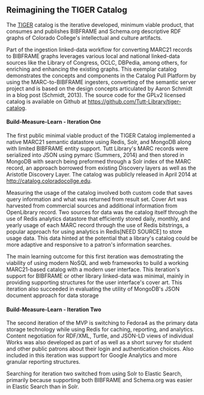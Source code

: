 ## Reimagining the TIGER Catalog
The [TIGER](http://catalog.coloradocollege.edu/) catalog is the iterative
developed, minimum viable product, that consumes and publishes BIBFRAME and
Schema.org descriptive RDF graphs of Colorado College's intellectual and culture
artifacts.

Part of the ingestion linked-data workflow for converting MARC21
records to BIBFRAME graphs leverages various local and national linked-data
sources like the Library of Congress, OCLC, DBPedia, among others, for enriching
and enhancing the existing graphs. This exemplar catalog demonstrates the concepts
and components in the Catalog Pull Platform by using the MARC-to-BIBFRAME
ingesters, converting  of the semantic server project and is based on the
design concepts articulated by Aaron Schmidt in a blog post (Schmidt, 2013). The
source code for the GPLv2 licensed catalog is available on Github at
<https://github.com/Tutt-Library/tiger-catalog>.

#### Build-Measure-Learn - Iteration One
The first public minimal viable product of the TIGER Catalog implemented a
native MARC21 semantic datastore using Redis, Solr, and MongoDB along with
limited BIBFRAME entity support. Tutt Library's MARC records were serialized
into JSON using pymarc (Summers, 2014) and then stored in MongoDB with search
being preformed through a Solr index of the MARC record, an approach borrowed
from existing Discovery layers as well as the Aristotle Discovery Layer. The
catalog was publicly released in April 2014 at <http://catalog.coloradocollge.edu>.

Measuring the usage of the catalog involved both custom code that saves query
information and what was returned from result set. Cover Art was harvested from
commercial sources and additional information from OpenLibrary record. Two sources
for data was the catalog itself through the use of Redis analytics datastore that
efficiently stored daily, monthly, and yearly usage of each MARC record through
the use of Redis bitstrings, a popular approach for using analytics in Redis[NEED SOURCE]
to store usage data. This data hinted at the potential that a library's catalog
could be more adaptive and responsive to a patron's information searches.

The main learning outcome for this first iteration was demostrating the viability
of using modern NoSQL and web frameworks to build a working MARC21-based catalog
with a modern user interface. This iteration's support for BIBFRAME or other library
linked-data was minimal, mainly in providing supporting structures for the user
interface's cover art. This iteration also succeeded in evaluating the utility of
MongoDB's JSON document approach for data storage

#### Build-Measure-Learn - Iteration Two
The second iteration of the MVP is switching to Fedora4 as the primary data
storage technology while using Redis for caching, reporting, and analytics.
Content negotiation for RDF/XML, Turtle, and JSON-LD views of individual Works was
also developed as part of as well as a short survey for student and other public patrons
about their login and authentication choices. Also included in this iteration was
support for Google Analytics and more granular reporting structures.

Searching for iteration two switched from using Solr to Elastic Search, primarily
because supporting both BIBFRAME and Schema.org was easier in Elastic Search than in Solr.


